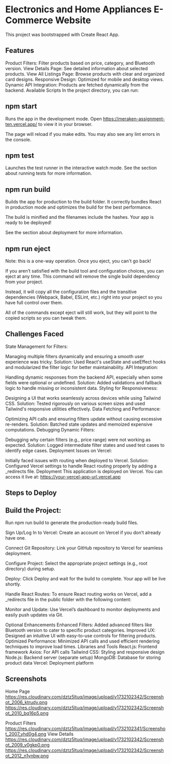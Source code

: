 # Electronics and Home Appliances E-Commerce Website
This project was bootstrapped with Create React App.

## Features
Product Filters: Filter products based on price, category, and Bluetooth version.
View Details Page: See detailed information about selected products.
View All Listings Page: Browse products with clear and organized card designs.
Responsive Design: Optimized for mobile and desktop views.
Dynamic API Integration: Products are fetched dynamically from the backend.
Available Scripts
In the project directory, you can run:

## npm start
Runs the app in the development mode.
Open https://meraken-assignment-ten.vercel.app/ to view it in your browser.

The page will reload if you make edits.
You may also see any lint errors in the console.

## npm test
Launches the test runner in the interactive watch mode.
See the section about running tests for more information.

## npm run build
Builds the app for production to the build folder.
It correctly bundles React in production mode and optimizes the build for the best performance.

The build is minified and the filenames include the hashes.
Your app is ready to be deployed!

See the section about deployment for more information.

## npm run eject
Note: this is a one-way operation. Once you eject, you can't go back!

If you aren’t satisfied with the build tool and configuration choices, you can eject at any time. This command will remove the single build dependency from your project.

Instead, it will copy all the configuration files and the transitive dependencies (Webpack, Babel, ESLint, etc.) right into your project so you have full control over them.

All of the commands except eject will still work, but they will point to the copied scripts so you can tweak them.

## Challenges Faced
State Management for Filters:

Managing multiple filters dynamically and ensuring a smooth user experience was tricky.
Solution: Used React's useState and useEffect hooks and modularized the filter logic for better maintainability.
API Integration:

Handling dynamic responses from the backend API, especially when some fields were optional or undefined.
Solution: Added validations and fallback logic to handle missing or inconsistent data.
Styling for Responsiveness:

Designing a UI that works seamlessly across devices while using Tailwind CSS.
Solution: Tested rigorously on various screen sizes and used Tailwind's responsive utilities effectively.
Data Fetching and Performance:

Optimizing API calls and ensuring filters update without causing excessive re-renders.
Solution: Batched state updates and memoized expensive computations.
Debugging Dynamic Filters:

Debugging why certain filters (e.g., price range) were not working as expected.
Solution: Logged intermediate filter states and used test cases to identify edge cases.
Deployment Issues on Vercel:

Initially faced issues with routing when deployed to Vercel.
Solution: Configured Vercel settings to handle React routing properly by adding a _redirects file.
Deployment
This application is deployed on Vercel. You can access it live at:
https://your-vercel-app-url.vercel.app

## Steps to Deploy
## Build the Project:
Run npm run build to generate the production-ready build files.

 Sign Up/Log In to Vercel:
Create an account on Vercel if you don’t already have one.

 Connect Git Repository:
Link your GitHub repository to Vercel for seamless deployment.

 Configure Project:
Select the appropriate project settings (e.g., root directory) during setup.

 Deploy:
Click Deploy and wait for the build to complete. Your app will be live shortly.

 Handle React Routes:
To ensure React routing works on Vercel, add a _redirects file in the public folder with the following content:


Monitor and Update:
Use Vercel’s dashboard to monitor deployments and easily push updates via Git.

 Optional Enhancements
 Enhanced Filters: Added advanced filters like Bluetooth version to cater to specific product categories.
Improved UX: Designed an intuitive UI with easy-to-use controls for filtering products.
Optimized Performance: Minimized API calls and used efficient rendering techniques to improve load times.
Libraries and Tools
React.js: Frontend framework
Axios: For API calls
Tailwind CSS: Styling and responsive design
Node.js: Backend server (separate setup)
MongoDB: Database for storing product data
Vercel: Deployment platform
## Screenshots
Home Page
https://res.cloudinary.com/dztz5ltuq/image/upload/v1732102342/Screenshot_2006_ktrudy.png
https://res.cloudinary.com/dztz5ltuq/image/upload/v1732102342/Screenshot_2010_bq16p5.png

Product Filters
https://res.cloudinary.com/dztz5ltuq/image/upload/v1732102341/Screenshot_2007_yhd0g4.png
View Details
https://res.cloudinary.com/dztz5ltuq/image/upload/v1732102342/Screenshot_2009_v0gkp0.png
https://res.cloudinary.com/dztz5ltuq/image/upload/v1732102342/Screenshot_2012_n1ynbw.png
